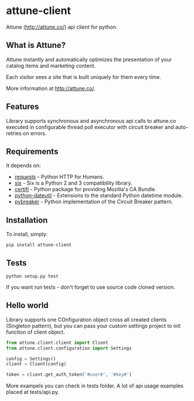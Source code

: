 attune-client
==========

Attune (http://attune.co/) api client for python.


What is Attune?
----------------

Attune instantly and automatically optimizes the presentation of your catalog items and marketing content.

Each visitor sees a site that is built uniquely for them every time.

More information at http://attune.co/.


Features
--------

Library supports synchronous and asynchronous api calls to attune.co executed in configurable thread poll 
executor with circuit breaker and auto-retries on errors. 


Requirements
------------

It depends on:

* [requests](https://pypi.python.org/pypi/requests/) - Python HTTP for Humans.
* [six](https://pypi.python.org/pypi/six/) - Six is a Python 2 and 3 compatibility library.
* [certifi](https://pypi.python.org/pypi/certifi/) - Python package for providing Mozilla's CA Bundle.
* [python-dateutil](https://pypi.python.org/pypi/python-dateutil/) - Extensions to the standard Python datetime module.
* [pybreaker](https://pypi.python.org/pypi/pybreaker/) - Python implementation of the Circuit Breaker pattern.


Installation
------------

To install, simply:

```
pip install attune-client
```


Tests
-----

```
python setup.py test
```

If you want run tests - don't forget to use source code cloned version.

Hello world
-----------

Library supports one COnfiguration object cross all created clients (Singleton pattern), but you can pass 
your custom settings project to init function of client object.

```python
from attune.client.client import Client
from attune.client.configuration import Settings

config = Settings()
client = Client(config)

token = client.get_auth_token('#user#', '#key#')
```

More exampels you can check in tests folder. A lot of api usage examples placed at tests/api.py.